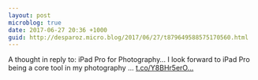 ```yaml
---
layout: post
microblog: true
date: 2017-06-27 20:36 +1000
guid: http://desparoz.micro.blog/2017/06/27/t879649588575170560.html
---
```

A thought in reply to: iPad Pro for Photography…
I look forward to iPad Pro being a core tool in my photography ... [t.co/Y8BHr5erO...](https://t.co/Y8BHr5erO3)
